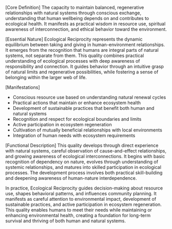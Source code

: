 [Core Definition]
The capacity to maintain balanced, regenerative relationships with natural systems through conscious exchange, understanding that human wellbeing depends on and contributes to ecological health. It manifests as practical wisdom in resource use, spiritual awareness of interconnection, and ethical behavior toward the environment.

[Essential Nature]
Ecological Reciprocity represents the dynamic equilibrium between taking and giving in human-environment relationships. It emerges from the recognition that humans are integral parts of natural systems, not separate from them. This quality combines practical understanding of ecological processes with deep awareness of responsibility and connection. It guides behavior through an intuitive grasp of natural limits and regenerative possibilities, while fostering a sense of belonging within the larger web of life.

[Manifestations]
- Conscious resource use based on understanding natural renewal cycles
- Practical actions that maintain or enhance ecosystem health
- Development of sustainable practices that benefit both human and natural systems
- Recognition and respect for ecological boundaries and limits
- Active participation in ecosystem regeneration
- Cultivation of mutually beneficial relationships with local environments
- Integration of human needs with ecosystem requirements

[Functional Description]
This quality develops through direct experience with natural systems, careful observation of cause-and-effect relationships, and growing awareness of ecological interconnections. It begins with basic recognition of dependency on nature, evolves through understanding of systemic relationships, and matures into skilled participation in ecological processes. The development process involves both practical skill-building and deepening awareness of human-nature interdependence.

In practice, Ecological Reciprocity guides decision-making about resource use, shapes behavioral patterns, and influences community planning. It manifests as careful attention to environmental impact, development of sustainable practices, and active participation in ecosystem regeneration. This quality enables humans to meet their needs while maintaining or enhancing environmental health, creating a foundation for long-term survival and thriving of both human and natural systems.